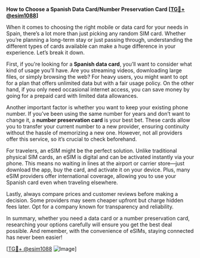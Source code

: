**How to Choose a Spanish Data Card/Number Preservation Card [[TG💪+ @esim1088](https://t.me/s/esim1088)]**

When it comes to choosing the right mobile or data card for your needs in Spain, there’s a lot more than just picking any random SIM card. Whether you’re planning a long-term stay or just passing through, understanding the different types of cards available can make a huge difference in your experience. Let’s break it down.

First, if you're looking for a **Spanish data card**, you’ll want to consider what kind of usage you’ll have. Are you streaming videos, downloading large files, or simply browsing the web? For heavy users, you might want to opt for a plan that offers unlimited data but with a fair usage policy. On the other hand, if you only need occasional internet access, you can save money by going for a prepaid card with limited data allowances.

Another important factor is whether you want to keep your existing phone number. If you’ve been using the same number for years and don’t want to change it, a **number preservation card** is your best bet. These cards allow you to transfer your current number to a new provider, ensuring continuity without the hassle of memorizing a new one. However, not all providers offer this service, so it’s crucial to check beforehand.

For travelers, an eSIM might be the perfect solution. Unlike traditional physical SIM cards, an eSIM is digital and can be activated instantly via your phone. This means no waiting in lines at the airport or carrier store—just download the app, buy the card, and activate it on your device. Plus, many eSIM providers offer international coverage, allowing you to use your Spanish card even when traveling elsewhere.

Lastly, always compare prices and customer reviews before making a decision. Some providers may seem cheaper upfront but charge hidden fees later. Opt for a company known for transparency and reliability. 

In summary, whether you need a data card or a number preservation card, researching your options carefully will ensure you get the best deal possible. And remember, with the convenience of eSIMs, staying connected has never been easier!

[[TG💪+ @esim1088](https://t.me/s/esim1088) ![Image](https://i.postimg.cc/Y0z9fWf4/image.png)]